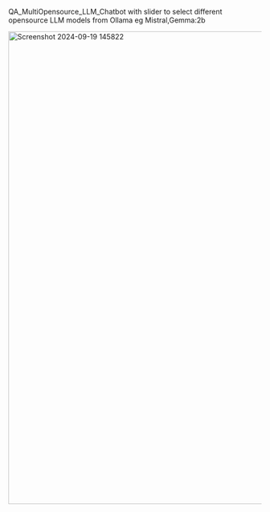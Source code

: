  QA_MultiOpensource_LLM_Chatbot with slider to select different opensource LLM models from Ollama eg Mistral,Gemma:2b

<img width="941" alt="Screenshot 2024-09-19 145822" src="https://github.com/user-attachments/assets/439e8825-3db4-4416-9b18-fd0fb8fd0416">
